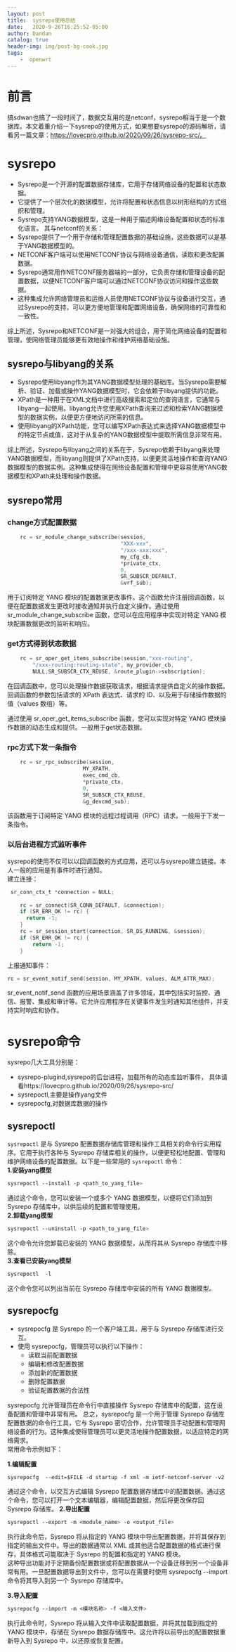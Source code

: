 ```yaml
---
layout: post
title:  sysrepo使用总结
date:   2020-9-26T16:25:52-05:00
author: Dandan
catalog: true
header-img: img/post-bg-cook.jpg
tags:
    -  openwrt
---
```

# 前言
搞sdwan也搞了一段时间了，数据交互用的是netconf，sysrepo相当于是一个数据库。本文着重介绍一下sysrepo的使用方式，如果想要sysrepo的源码解析，请看另一篇文章：https://lovecpro.github.io/2020/09/26/sysrepo-src/。

# sysrepo
- Sysrepo是一个开源的配置数据存储库，它用于存储网络设备的配置和状态数据。
- 它提供了一个层次化的数据模型，允许将配置和状态信息以树形结构的方式组织和管理。
- Sysrepo支持YANG数据模型，这是一种用于描述网络设备配置和状态的标准化语言。
其与netconf的关系：
- Sysrepo提供了一个用于存储和管理配置数据的基础设施，这些数据可以是基于YANG数据模型的。
- NETCONF客户端可以使用NETCONF协议与网络设备通信，读取和更改配置数据。
- Sysrepo通常用作NETCONF服务器端的一部分，它负责存储和管理设备的配置数据，以便NETCONF客户端可以通过NETCONF协议访问和操作这些数据。
- 这种集成允许网络管理员和运维人员使用NETCONF协议与设备进行交互，通过Sysrepo的支持，可以更方便地管理和配置网络设备，确保网络的可靠性和一致性。

综上所述，Sysrepo和NETCONF是一对强大的组合，用于简化网络设备的配置和管理，使网络管理员能够更有效地操作和维护网络基础设施。

## sysrepo与libyang的关系
- Sysrepo使用libyang作为其YANG数据模型处理的基础库。当Sysrepo需要解析、验证、加载或操作YANG数据模型时，它会依赖于libyang提供的功能。
- XPath是一种用于在XML文档中进行高级搜索和定位的查询语言，它通常与libyang一起使用。libyang允许您使用XPath查询来过滤和检索YANG数据模型的数据实例，以便更方便地访问所需的信息。
- 使用libyang的XPath功能，您可以编写XPath表达式来选择YANG数据模型中的特定节点或值，这对于从复杂的YANG数据模型中提取所需信息非常有用。  
  
综上所述，Sysrepo与libyang之间的关系在于，Sysrepo依赖于libyang来处理YANG数据模型，而libyang则提供了XPath支持，以便更灵活地操作和查询YANG数据模型的数据实例。这种集成使得在网络设备配置和管理中更容易使用YANG数据模型和XPath来处理和操作数据。

## sysrepo常用
### change方式配置数据
```c
    rc = sr_module_change_subscribe(session,
                                    "XXX-xxx",
                                    "/xxx-xxx:xxx", 
                                    my_cfg_cb, 
                                    *private_ctx,
                                    0, 
                                    SR_SUBSCR_DEFAULT, 
                                    &vrf_sub);  
```
用于订阅特定 YANG 模块的配置数据更改事件。这个函数允许注册回调函数，以便在配置数据发生更改时接收通知并执行自定义操作。通过使用 sr_module_change_subscribe 函数，您可以在应用程序中实现对特定 YANG 模块配置数据更改的监听和响应。
### get方式得到状态数据
```c
	rc = sr_oper_get_items_subscribe(session,"xxx-routing",
		"/xxx-routing:routing-state", my_provider_cb,
		NULL,SR_SUBSCR_CTX_REUSE, &route_plugin->subscription);
```
在回调函数中，您可以处理操作数据获取请求，根据请求提供自定义的操作数据。回调函数的参数包括请求的 XPath 表达式、请求的 ID、以及用于存储操作数据的值（values 数组）等。

通过使用 sr_oper_get_items_subscribe 函数，您可以实现对特定 YANG 模块操作数据的动态生成和提供。一般用于get状态数据。
### rpc方式下发一条指令
```c
	rc = sr_rpc_subscribe(session,
						MY_XPATH,
						exec_cmd_cb,
						*private_ctx,
						0,
						SR_SUBSCR_CTX_REUSE,
						&g_devcmd_sub);
```
该函数用于订阅特定 YANG 模块的远程过程调用（RPC）请求。一般用于下发一条指令。
### 以后台进程方式监听事件
sysrepo的使用不仅可以以回调函数的方式应用，还可以与sysrepo建立链接。本人一般的应用是有事件时进行通知。  
建立连接：
```c
 sr_conn_ctx_t *connection = NULL;
    
    rc = sr_connect(SR_CONN_DEFAULT, &connection);
    if (SR_ERR_OK != rc) {
      return -1;
    }
    rc = sr_session_start(connection, SR_DS_RUNNING, &session);
    if (SR_ERR_OK != rc) {
        return -1;
    }

```
上报通知事件：
```c
rc = sr_event_notif_send(session, MY_XPATH, values, ALM_ATTR_MAX);
```
sr_event_notif_send 函数的应用场景涵盖了许多领域，其中包括实时监控、通信、报警、集成和审计等。它允许应用程序在关键事件发生时通知其他组件，并支持实时响应和协作。
# sysrepo命令
sysrepo几大工具分别是：
- sysrepo-plugind,sysrepo的后台进程，加载所有的动态库监听事件， 具体请看https://lovecpro.github.io/2020/09/26/sysrepo-src/
- sysrepoctl,主要是操作yang文件
- sysrepocfg,对数据库数据的操作
  
## sysrepoctl
`sysrepoctl` 是与 Sysrepo 配置数据存储库管理和操作工具相关的命令行实用程序。它用于执行各种与 Sysrepo 存储库相关的操作，以便更轻松地配置、管理和维护网络设备的配置数据。以下是一些常用的 `sysrepoctl` 命令：  
**1.安装yang模型**
```css
sysrepoctl --install -p <path_to_yang_file>
```
通过这个命令，您可以安装一个或多个 YANG 数据模型，以便将它们添加到 Sysrepo 存储库中，以供后续的配置和管理使用。  
**2.卸载yang模型**
```css
sysrepoctl --uninstall -p <path_to_yang_file>
```
这个命令允许您卸载已安装的 YANG 数据模型，从而将其从 Sysrepo 存储库中移除。  
**3.查看已安装yang模型**
```css
sysrepoctl  -l
```
这个命令您可以列出当前在 Sysrepo 存储库中安装的所有 YANG 数据模型。

## sysrepocfg 
- sysrepocfg 是 Sysrepo 的一个客户端工具，用于与 Sysrepo 存储库进行交互。
- 使用 sysrepocfg，管理员可以执行以下操作：
    - 读取当前配置数据
    - 编辑和修改配置数据
    - 添加新的配置数据
    - 删除配置数据
    - 验证配置数据的合法性   
  
sysrepocfg 允许管理员在命令行中直接操作 Sysrepo 存储库中的配置，这在设备配置和管理中非常有用。
总之，sysrepocfg 是一个用于管理 Sysrepo 存储库配置数据的命令行工具，它与 Sysrepo 密切合作，允许管理员手动配置和管理网络设备的行为。这种集成使得管理员可以更灵活地操作配置数据，以适应特定的网络需求。  
常用命令示例如下：

**1.编辑配置**
```css
sysrepocfg  --edit=$FILE -d startup -f xml -m ietf-netconf-server -v2
```
通过这个命令，以交互方式编辑 Sysrepo 配置数据存储库中的配置数据。通过这个命令，您可以打开一个文本编辑器，编辑配置数据，然后将更改保存回 Sysrepo 存储库。
**2.导出配置**
```css
sysrepoctl --export -m <module_name> -o <output_file>
```
执行此命令后，Sysrepo 将从指定的 YANG 模块中导出配置数据，并将其保存到指定的输出文件中。导出的数据通常以 XML 或其他适合配置数据的格式进行保存，具体格式可能取决于 Sysrepo 的配置和指定的 YANG 模块。  
这种导出功能对于定期备份配置数据或将配置数据从一个设备迁移到另一个设备非常有用。一旦配置数据导出到文件中，您可以在需要时使用 sysrepocfg --import 命令将其导入到另一个 Sysrepo 存储库中。

**3.导入配置**
```css
sysrepocfg --import -m <模块名称> -f <输入文件>
```
执行此命令时，Sysrepo 将从输入文件中读取配置数据，并将其加载到指定的 YANG 模块中，存储在 Sysrepo 数据存储库中。这允许将以前导出的配置数据重新导入到 Sysrepo 中，以还原或恢复配置。